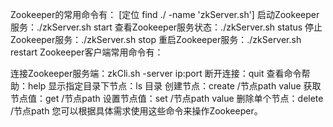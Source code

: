 Zookeeper的常用命令有：
[定位 find ./ -name 'zkServer.sh']
启动Zookeeper服务：./zkServer.sh start
查看Zookeeper服务状态：./zkServer.sh status
停止Zookeeper服务：./zkServer.sh stop
重启Zookeeper服务：./zkServer.sh restart
Zookeeper客户端常用命令有：

连接Zookeeper服务端：zkCli.sh -server ip:port
断开连接：quit
查看命令帮助：help
显示指定目录下节点：ls 目录
创建节点：create /节点path value
获取节点值：get /节点path
设置节点值：set /节点path value
删除单个节点：delete /节点path
您可以根据具体需求使用这些命令来操作Zookeeper。